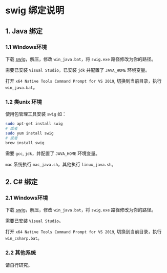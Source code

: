 # swig 绑定说明

## 1. Java 绑定

### 1.1 Windows环境

下载 [swig](https://www.swig.org/download.html)，解压，修改 `win_java.bat`，将 `swig.exe` 路径修改为你的路径。

需要已安装 `Visual Studio`，已安装 `jdk` 并配置了 `JAVA_HOME` 环境变量。

打开 `x64 Native Tools Command Prompt for VS 2019`, 切换到当前目录，执行 `win_java.bat`。

### 1.2 类unix 环境

使用包管理工具安装 `swig` 如：

```bash
sudo apt-get install swig
# 或者
sudo yum install swig
# 或者
brew install swig
```

需要 `gcc`, `jdk`，并配置了 `JAVA_HOME` 环境变量。

`mac` 系统执行 `mac_java.sh`，其他执行 `linux_java.sh`。

## 2. C# 绑定

### 2.1 Windows环境

下载 [swig](https://www.swig.org/download.html)，解压，修改 `win_java.bat`，将 `swig.exe` 路径修改为你的路径。

需要已安装 `Visual Studio`。

打开 `x64 Native Tools Command Prompt for VS 2019`, 切换到当前目录，执行 `win_csharp.bat`。

### 2.2 其他系统

请自行研究。
